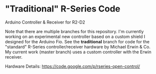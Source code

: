 "Traditional" R-Series Code
=======

Arduino Controller &amp; Receiver for R2-D2

Note that there are multiple branches for this repository. I'm currently working on an experimental new controller based on a custom shield I designed for the Arduino Fio. See the **traditional** branch for code for the "standard" R-Series controller/receiver hardware by Michael Erwin & Co. My current work (master branch) uses a custom controller with the Erwin receiver.

Hardware Details: https://code.google.com/p/rseries-open-control/
